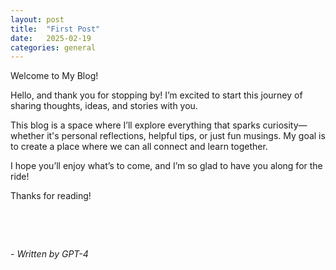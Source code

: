 ```yaml
---
layout: post
title:  "First Post"
date:   2025-02-19
categories: general
---
```


Welcome to My Blog!

Hello, and thank you for stopping by! I’m excited to start this journey of sharing thoughts, ideas, and stories with you.

This blog is a space where I’ll explore everything that sparks curiosity—whether it's personal reflections, helpful tips, or just fun musings. My goal is to create a place where we can all connect and learn together.

I hope you’ll enjoy what’s to come, and I’m so glad to have you along for the ride!

Thanks for reading!


&nbsp;

&nbsp;  

*- Written by GPT-4*